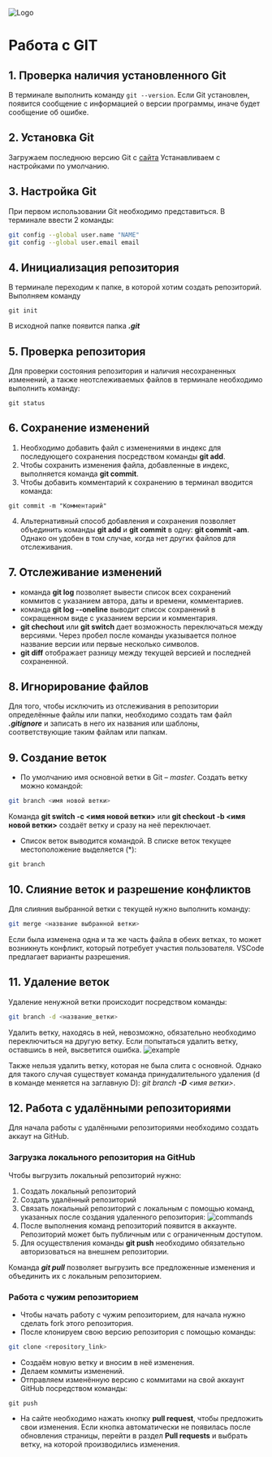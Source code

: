 ![Logo](gitlogo.jpg)
# Работа с GIT
## 1. Проверка наличия установленного Git
В терминале выполнить команду `git --version`. Если Git установлен, появится сообщение с информацией о версии программы, иначе будет сообщение об ошибке.

## 2. Установка Git
Загружаем последнюю версию Git с [сайта](https://git-scm.com/download/)
Устанавливаем с настройками по умолчанию.

## 3. Настройка Git
При первом использовании Git необходимо представиться. В терминале ввести 2 команды:
```Bash
git config --global user.name "NAME"
git config --global user.email email
```

## 4. Инициализация репозитория
В терминале переходим к папке, в которой хотим создать репозиторий. Выполняем команду
```
git init
```
В исходной папке появится папка ***.git***

## 5. Проверка репозитория
Для проверки состояния репозитория и наличия несохраненных изменений, а также неотслеживаемых файлов в терминале необходимо выполнить команду:
```
git status
```

## 6. Сохранение изменений
1. Необходимо добавить файл с изменениями в индекс для последующего сохранения посредством команды **git add**.
2. Чтобы сохранить изменения файла, добавленные в индекс, выполняется команда **git commit**. 
3. Чтобы добавить комментарий к сохранению в терминал вводится команда:
```
git commit -m "Комментарий"
```
4. Альтернативный способ добавления и сохранения позволяет объединить команды **git add** и **git commit** в одну: **git commit -am**. Однако он удобен в том случае, когда нет других файлов для отслеживания.

## 7. Отслеживание изменений
*  команда __git log__ позволяет вывести список всех сохранений коммитов с указанием автора, даты и времени, комментариев. 
* команда __git log --oneline__ выводит список сохранений в сокращенном виде с указанием версии и комментария.
* __git chechout__ или __git switch__ дает возможность переключаться между версиями. Через пробел после команды указывается полное название версии или первые несколько символов. 
* __git diff__ отображает разницу между текущей версией и последней сохраненной.

## 8. Игнорирование файлов
Для того, чтобы исключить из отслеживания в репозитории определённые файлы или папки, необходимо создать там файл ***.gitignore*** и записать в него их названия или шаблоны, соответствующие таким файлам или папкам.

## 9. Создание веток
* По умолчанию имя основной ветки в Git – *master*. Создать ветку можно командой:
```Bash
git branch <имя новой ветки>
```
Команда __git switch -c <имя новой ветки>__ или __git checkout -b <имя новой ветки>__ создаёт ветку и сразу на неё переключает.
* Список веток выводится командой. В списке веток текущее местоположение выделяется (*):
```
git branch
```

## 10. Слияние веток и разрешение конфликтов
Для слияния выбранной ветки с текущей нужно выполнить команду: 
```Bash
git merge <название выбранной ветки>
```
Если была изменена одна и та же часть файла в обеих ветках, то может возникнуть конфликт, который потребует участия пользователя. VSCode предлагает варианты разрешения.

## 11. Удаление веток
Удаление ненужной ветки происходит посредством команды:
```Bash
git branch -d <название_ветки>
```
Удалить ветку, находясь в ней, невозможно, обязательно необходимо переключиться на другую ветку. Если попытаться удалить ветку, оставшись в ней, высветится ошибка.
![example](deleteError.PNG)

Также нельзя удалить ветку, которая не была слита с основной. Однако для такого случая существует команда принудалительного удаления (d в команде меняется на заглавную D): *git branch __-D__ <имя ветки>*.

## 12. Работа с удалёнными репозиториями
Для начала работы с удалёнными репозиториями необходимо создать аккаут на GitHub.
### __Загрузка локального репозитория на GitHub__
Чтобы выгрузить локальный репозиторий нужно:
1. Создать локальный репозиторий
2. Создать удалённый репозиторий
3. Связать локальный репозиторий с локальным с помощью команд, указанных после создания удаленного репозитория:
![commands](remote.PNG)
4. После выполнения команд репозиторий появится в аккаунте. Репозиторий может быть публичным или с ограниченным доступом.
5. Для осуществления команды __git push__ необходимо обязательно авторизоваться на внешнем репозитории.

Команда __*git pull*__ позволяет выгрузить все предложенные изменения и объединить их с локальным репозиторием.

### __Работа с чужим репозиторием__
* Чтобы начать работу с чужим репозиторием, для начала нужно сделать fork этого репозитория.
* После клонируем свою версию репозитория с помощью команды:
```Bash
git clone <repository_link>
``` 
* Создаём новую ветку и вносим в неё изменения.
* Делаем коммиты изменений.
* Отправляем изменённую версию с коммитами на свой аккаунт GitHub посредством команды:
```
git push
```
* На сайте необходимо нажать кнопку **pull request**, чтобы предложить свои изменения. Если кнопка автоматически не появилась после обновления страницы, перейти в раздел **Pull requests** и выбрать ветку, на которой производились изменения.